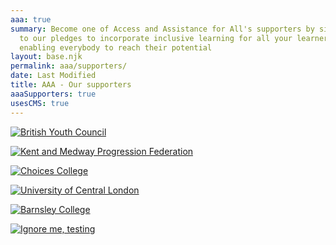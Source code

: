 ```yaml
---
aaa: true
summary: Become one of Access and Assistance for All's supporters by signing up
  to our pledges to incorporate inclusive learning for all your learners,
  enabling everybody to reach their potential
layout: base.njk
permalink: aaa/supporters/
date: Last Modified
title: AAA - Our supporters
aaaSupporters: true
usesCMS: true
---
```

<a href="https://www.byc.org.uk/" class="supporters__link"><img src="/guideImg/aaaAssets/byc.png" alt="British Youth Council"></a>

<a href="https://kmpf.org/" class="supporters__link"><img src="/guideImg/aaaAssets/kmpf.png" alt="Kent and Medway Progression Federation"></a>

<a href="https://www.hee.nhs.uk/our-work/choices-college-supported-internships" class="supporters__link"><img src="/guideImg/aaaAssets/choices_logo.png" alt="Choices College"></a>

<a href="https://www.ucl.ac.uk/" class="supporters__link"><img src="/guideImg/aaaAssets/UCL_logo.png" alt="University of Central London"></a>

<a href="https://www.barnsley.ac.uk/" class="supporters__link"><img src="/guideImg/aaaAssets/bc-logo-lb-no-strap.jpg" alt="Barnsley College"></a>



<a href="www.makethingsaccessible.com" class="supporters__link"><img src="guideImg/aaaAssets/aaa-light_vpjlfm_c_scale,w_800.png" alt="Ignore me, testing"></a>

